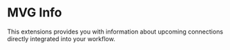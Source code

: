 # MVG Info

This extensions provides you with information about upcoming connections directly integrated into your workflow. 